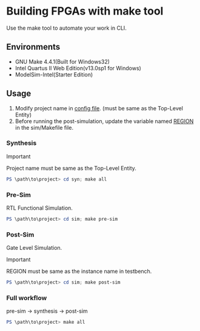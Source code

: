 # Building FPGAs with make tool
Use the make tool to automate your work in CLI.

## Environments
- GNU Make 4.4.1(Built for Windows32)
- Intel Quartus II Web Edition(v13.0sp1 for Windows)
- ModelSim-Intel(Starter Edition)

## Usage
1. Modify project name in [config file](/config#L2). (must be same as the Top-Level Entity)
2. Before running the post-simulation, update the variable named [REGION](/sim/Makefile#L7) in the sim/Makefile file.

### Synthesis
> [!IMPORTANT]  
> Project name must be same as the Top-Level Entity.
```ps1
PS \path\to\project> cd syn; make all
```

### Pre-Sim
RTL Functional Simulation.
```ps1
PS \path\to\project> cd sim; make pre-sim
```

### Post-Sim
Gate Level Simulation.
> [!IMPORTANT]  
> REGION must be same as the instance name in testbench.
```ps1
PS \path\to\project> cd sim; make post-sim
```

### Full workflow
pre-sim -> synthesis -> post-sim
```ps1
PS \path\to\project> make all
```
